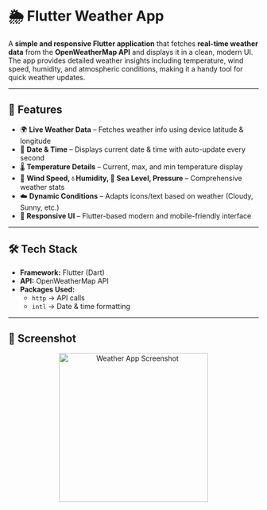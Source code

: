 # 🌦️ Flutter Weather App  

A **simple and responsive Flutter application** that fetches **real-time weather data** from the **OpenWeatherMap API** and displays it in a clean, modern UI. The app provides detailed weather insights including temperature, wind speed, humidity, and atmospheric conditions, making it a handy tool for quick weather updates.  

---

## 🚀 Features  
- 🌍 **Live Weather Data** – Fetches weather info using device latitude & longitude  
- 📅 **Date & Time** – Displays current date & time with auto-update every second  
- 🌡️ **Temperature Details** – Current, max, and min temperature display  
- 💨 **Wind Speed, 💧 Humidity, 🌊 Sea Level, Pressure** – Comprehensive weather stats  
- ☁️ **Dynamic Conditions** – Adapts icons/text based on weather (Cloudy, Sunny, etc.)  
- 📱 **Responsive UI** – Flutter-based modern and mobile-friendly interface  

---

## 🛠️ Tech Stack  
- **Framework:** Flutter (Dart)  
- **API:** OpenWeatherMap API  
- **Packages Used:**  
  - `http` → API calls  
  - `intl` → Date & time formatting  

---

## 📸 Screenshot  

<p align="center">
  <img src="https://github.com/user-attachments/assets/c001ec40-10ec-4852-a0f8-6d31e4c46cef" alt="Weather App Screenshot" width="300"/>
</p>
